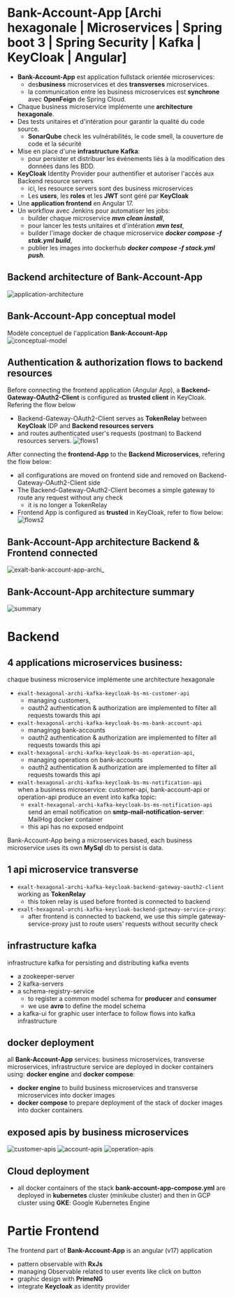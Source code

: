 # Bank-Account-App [Archi hexagonale | Microservices | Spring boot 3 | Spring Security | Kafka |  KeyCloak | Angular]
- **Bank-Account-App** est application fullstack orientée microservices: 
    - des**business** microservices  et des **transverses** microservices.
    - la communication entre les business microservices est **synchrone** avec **OpenFeign** de Spring Cloud.
- Chaque business microservice implémente une **architecture hexagonale**.
- Des tests unitaires et d'intération pour garantir la qualité du code source.
    - **SonarQube** check les vulnérabilités, le code smell, la couverture de code et la sécurité
- Mise en place d'une **infrastructure Kafka**:
    - pour persister et distribuer les événements liés à la modification des données dans les BDD.
- **KeyCloak** Identity Provider pour authentifier et autoriser l'accès aux Backend resource servers
    - ici, les resource servers sont des business microservices
    - Les **users**, les **roles** et les **JWT** sont géré par **KeyCloak**
- Une **application frontend** en Angular 17.
- Un workflow avec Jenkins pour automatiser les jobs: 
    - builder chaque microservice ***mvn clean install***,
    - pour lancer les tests unitaires et d'intération ***mvn test***, 
    - builder l'image docker de chaque microservice ***docker compose -f stak.yml build***, 
    - publier les images into dockerhub ***docker compose -f stack.yml push***.

## Backend architecture of Bank-Account-App
![application-architecture](diagrams/exalt-bank-account-app-archi-backend.gif)

## Bank-Account-App conceptual model
Modèle conceptuel de l'application **Bank-Account-App**
![conceptual-model](diagrams/exalt-account-conception.jpg)

## Authentication & authorization flows to backend resources
Before connecting the frontend application (Angular App), a **Backend-Gateway-OAuth2-Client** is configured as **trusted client** in KeyCloak. Refering the flow below
- Backend-Gateway-OAuth2-Client serves as **TokenRelay** between **KeyCloak** IDP and **Backend resources servers**
- and routes authenticated user's requests (postman) to Backend resources servers. 
![flows1](diagrams/exalt-bank-account-app-flows-1.gif)

After connecting the **frontend-App** to the **Backend Microservices**, refering the flow below: 
- all configurations are moved on frontend side and removed on Backend-Gateway-OAuth2-Client side
- The Backend-Gateway-OAuth2-Client becomes a simple gateway to route any request without any check
    - it is no longer a TokenRelay
- Frontend App is configured as **trusted** in KeyCloak, refer to flow below:
![flows2](diagrams/exalt-bank-account-app-flows-3.gif)

## Bank-Account-App architecture Backend & Frontend connected
![exalt-bank-account-app-archi_](./diagrams/exalt-bank-account-app-archi-fullstack.gif)

## Bank-Account-App architecture summary
![summary](diagrams/bank-account-app-archi-summary.png)

# Backend
## 4 applications microservices business:
 chaque business microservice implémente une architecture hexagonale
- ```exalt-hexagonal-archi-kafka-keycloak-bs-ms-customer-api```
    - managing customers, 
    - oauth2 authentication & authorization are implemented to filter all requests towards this api
- ```exalt-hexagonal-archi-kafka-keycloak-bs-ms-bank-account-api```
    - managingg bank-accounts
    - oauth2 authentication & authorization are implemented to filter all requests towards this api
- ```exalt-hexagonal-archi-kafka-keycloak-bs-ms-operation-api```,
    - managing operations on bank-accounts
    - oauth2 authentication & authorization are implemented to filter all requests towards this api
- ```exalt-hexagonal-archi-kafka-keycloak-bs-ms-notification-api```  
    when a business microservice: customer-api, bank-account-api or operation-api produce an event into kafka topic:  
    - ```exalt-hexagonal-archi-kafka-keycloak-bs-ms-notification-api``` send an email notification on **smtp-mail-notification-server**: MailHog docker container
    - this api has no exposed endpoint

Bank-Account-App being a microservices based, each business microservice uses its own **MySql** db to persist is data.

## 1 api microservice transverse 
- ```exalt-hexagonal-archi-kafka-keycloak-backend-gateway-oauth2-client``` working as **TokenRelay**
    - this token relay is used before fronted is connected to backend
- ```exalt-hexagonal-archi-kafka-keycloak-backend-gateway-service-proxy```:
    - after frontend is connected to backend, we use this simple gateway-service-proxy just to route users' requests without security check

## infrastructure kafka
infrastructure kafka for persisting and distributing kafka events
- a zookeeper-server 
- 2 kafka-servers
- a schema-registry-service
    - to register a common model schema for **producer** and **consumer**
    - we use **avro** to define the model schema
- a kafka-ui for graphic user interface to follow flows into kafka infrastructure

## docker deployment
all **Bank-Account-App** services: business microservices, transverse microservices, infrastructure service are deployed in docker containers using: **docker engine** and **docker compose**:
- **docker engine** to build business microservices and transverse microservices into docker images
- **docker compose** to prepare deployment of the stack of docker images into docker containers

## exposed apis by business microservices
![customer-apis](diagrams/customer-apis.png)
![account-apis](diagrams/account-apis.png)
![operation-apis](diagrams/operation-apis.png)



## Cloud deployment
- all docker containers of the stack **bank-account-app-compose.yml** are deployed in **kubernetes** cluster (minikube cluster) and then in GCP cluster using **GKE**: Google Kubernetes Engine

# Partie Frontend
The frontend part of **Bank-Account-App** is an angular (v17) application
- pattern observable with **RxJs**
- managing Observable related to user events like click on button
- graphic design with **PrimeNG**
- integrate **Keycloak** as identity provider